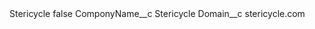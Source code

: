 <?xml version="1.0" encoding="UTF-8"?>
<CustomMetadata xmlns="http://soap.sforce.com/2006/04/metadata" xmlns:xsi="http://www.w3.org/2001/XMLSchema-instance" xmlns:xsd="http://www.w3.org/2001/XMLSchema">
    <label>Stericycle</label>
    <protected>false</protected>
    <values>
        <field>ComponyName__c</field>
        <value xsi:type="xsd:string">Stericycle</value>
    </values>
    <values>
        <field>Domain__c</field>
        <value xsi:type="xsd:string">stericycle.com</value>
    </values>
</CustomMetadata>
